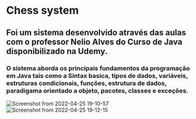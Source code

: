 # Chess system 
## Foi um sistema desenvolvido através das aulas com o professor Nelio Alves do Curso de Java disponibilizado na Udemy.
### O sistema aborda os principais fundamentos da programação em Java tais como a Sintax basica, tipos de dados, variáveis, estruturas condicionais, funções, estrutura de dados, paradigama orientado a objeto, pacotes, classes e exceções.


![Screenshot from 2022-04-25 19-10-57](https://user-images.githubusercontent.com/79174600/165183371-316dabb7-99a0-41e4-8acf-c7100b2c6f74.png)
![Screenshot from 2022-04-25 19-12-15](https://user-images.githubusercontent.com/79174600/165183490-7d2d2525-0f01-4e51-abf0-54df0e53ad59.png)
